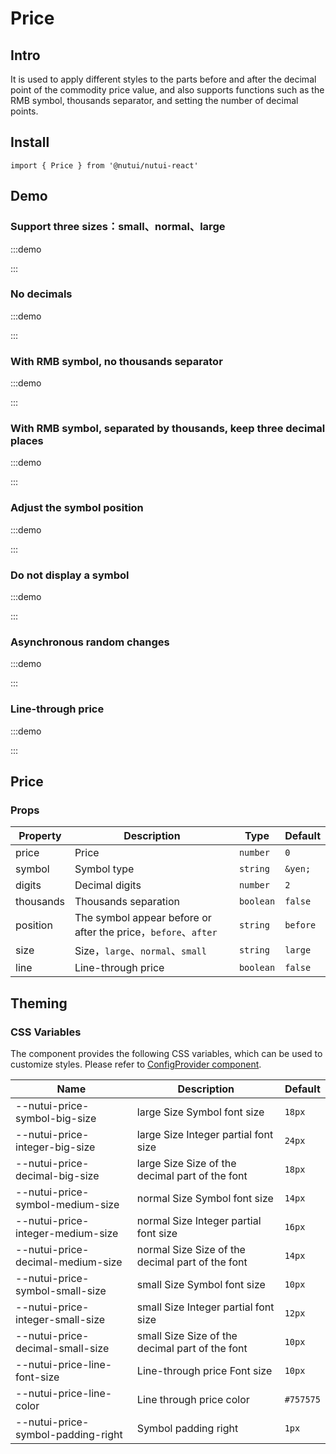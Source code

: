 # Price

## Intro

It is used to apply different styles to the parts before and after the decimal point of the commodity price value, and also supports functions such as the RMB symbol, thousands separator, and setting the number of decimal points.

## Install

```tsx
import { Price } from '@nutui/nutui-react'
```

## Demo

### Support three sizes：small、normal、large

:::demo

<CodeBlock src='h5/demo1.tsx'></CodeBlock>

:::

### No decimals

:::demo

<CodeBlock src='h5/demo2.tsx'></CodeBlock>

:::

### With RMB symbol, no thousands separator

:::demo

<CodeBlock src='h5/demo3.tsx'></CodeBlock>

:::

### With RMB symbol, separated by thousands, keep three decimal places

:::demo

<CodeBlock src='h5/demo4.tsx'></CodeBlock>

:::

### Adjust the symbol position

:::demo

<CodeBlock src='h5/demo5.tsx'></CodeBlock>

:::

### Do not display a symbol

:::demo

<CodeBlock src='h5/demo6.tsx'></CodeBlock>

:::

### Asynchronous random changes

:::demo

<CodeBlock src='h5/demo7.tsx'></CodeBlock>

:::

### Line-through price

:::demo

<CodeBlock src='h5/demo8.tsx'></CodeBlock>

:::

## Price

### Props

| Property | Description | Type | Default |
| --- | --- | --- | --- |
| price | Price | `number` | `0` |
| symbol | Symbol type | `string` | `&yen;` |
| digits | Decimal digits | `number` | `2` |
| thousands | Thousands separation | `boolean` | `false` |
| position | The symbol appear before or after the price，`before`、`after` | `string` | `before` |
| size | Size，`large`、`normal`、`small` | `string` | `large` |
| line | Line-through price | `boolean` | `false` |

## Theming

### CSS Variables

The component provides the following CSS variables, which can be used to customize styles. Please refer to [ConfigProvider component](#/en-US/component/configprovider).

| Name | Description | Default |
| --- | --- | --- |
| \--nutui-price-symbol-big-size | large Size Symbol font size | `18px` |
| \--nutui-price-integer-big-size | large Size Integer partial font size | `24px` |
| \--nutui-price-decimal-big-size | large Size Size of the decimal part of the font | `18px` |
| \--nutui-price-symbol-medium-size | normal Size Symbol font size | `14px` |
| \--nutui-price-integer-medium-size | normal Size Integer partial font size | `16px` |
| \--nutui-price-decimal-medium-size | normal Size Size of the decimal part of the font | `14px` |
| \--nutui-price-symbol-small-size | small Size Symbol font size | `10px` |
| \--nutui-price-integer-small-size | small Size Integer partial font size | `12px` |
| \--nutui-price-decimal-small-size | small Size Size of the decimal part of the font | `10px` |
| \--nutui-price-line-font-size | Line-through price Font size | `10px` |
| \--nutui-price-line-color | Line through price color |  `#757575` |
| \--nutui-price-symbol-padding-right | Symbol padding right |  `1px` |